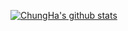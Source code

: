 [![ChungHa's github stats](https://github-readme-stats.vercel.app/api?username=ChungHaLee&show_icons=true&theme=graywhite)](https://github.com/ChungHaLee/github-readme-stats)
